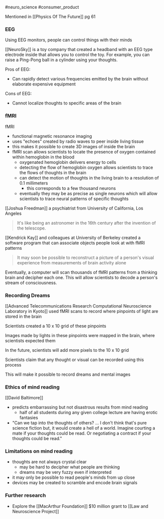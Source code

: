 #neuro_science
#consumer_product

Mentioned in [[Physics Of The Future]] pg 61

### EEG

Using EEG monitors, people can control things with their minds

[[NeuroSky]] is a toy company that created a headband with an EEG type electrode inside that allows you to control the toy. For example, you can raise a Ping-Pong ball in a cylinder using your thoughts.

Pros of EEG:
- Can rapidly detect various frequencies emitted by the brain without elaborate expensive equipment

Cons of EEG:
- Cannot localize thoughts to specific areas of the brain

### fMRI
fMRI
- functional magnetic resonance imaging
- uses "echoes" created by radio waves to peer inside living tissue
- this makes it possible to create 3D images of inside the brain
- fMRI scan allows scientists to locate the presence of oxygen contained within hemoglobin in the blood
	- oxygenated hemoglobin delivers energy to cells
	- detecting the flow of hemoglobin oxygen allows scientists to trace the flows of thoughts in the brain
	- can detect the motion of thoughts in the living brain to a resolution of 0.1 millimeters
		- this corresponds to a few thousand neurons
	- eventually they may be as precise as single neurons which will allow scientists to trace neural patterns of specific thoughts

[[Joshua Freedman]] a psychiatrist from University of California, Los Angeles
> It's like being an astronomer in the 16th century after the invention of the telescope.

[[Kendrick Kay]] and colleagues at University of Berkeley created a software program that can associate objects people look at with fMRI patterns
> It may soon be possible to reconstruct a picture of a person's visual experience from measurements of brain activity alone

Eventually, a computer will scan thousands of fMRI patterns from a thinking brain and decipher each one. This will allow scientists to decode a person's stream of consciousness.

### Recording Dreams

[[Advanced Telecommunications Research Computational Neuroscience Laboratory in Kyoto]] used fMRI scans to record where pinpoints of light are stored in the brain

Scientists created a 10 x 10 grid of these pinpoints

Images made by lights in these pinpoints were mapped in the brain, where scientists expected them

In the future, scientists will add more pixels to the 10 x 10 grid

Scientists claim that any thought or visual can be recorded using this process

This will make it possible to record dreams and mental images

### Ethics of mind reading

[[David Baltimore]] 
- predicts embarrassing but not disastrous results from mind reading
	- half of all students during any given college lecture are having erotic fantasies
- "Can we tap into the thoughts of others? ... I don't think that's pure science fiction but, it would create a hell of a world. Imagine courting a mate if your thoughts could be read. Or negotiating a contract if your thoughts could be read."

### Limitations on mind reading
- thoughts are not always crystal clear
	- may be hard to decipher what people are thinking
	- dreams may be very fuzzy even if interpreted
- it may only be possible to read people's minds from up close
- devices may be created to scramble and encode brain signals

### Further research
- Explore the [[MacArthur Foundation]] $10 million grant to [[Law and Neuroscience Project]]